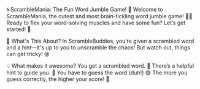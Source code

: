 🌀 ScrambleMania: The Fun Word Jumble Game! 🐾
Welcome to ScrambleMania, the cutest and most brain-tickling word jumble game! 🎉✨ Ready to flex your word-solving muscles and have some fun? Let’s get started! 🧩

📖 What's This About?
In ScrambleBuddies, you’re given a scrambled word and a hint—it's up to you to unscramble the chaos! But watch out, things can get tricky! 😜

💡 What makes it awesome?
You get a scrambled word. 🔄
There’s a helpful hint to guide you. 🧠
You have to guess the word (duh!) 😅
The more you guess correctly, the higher your score! 🎯
